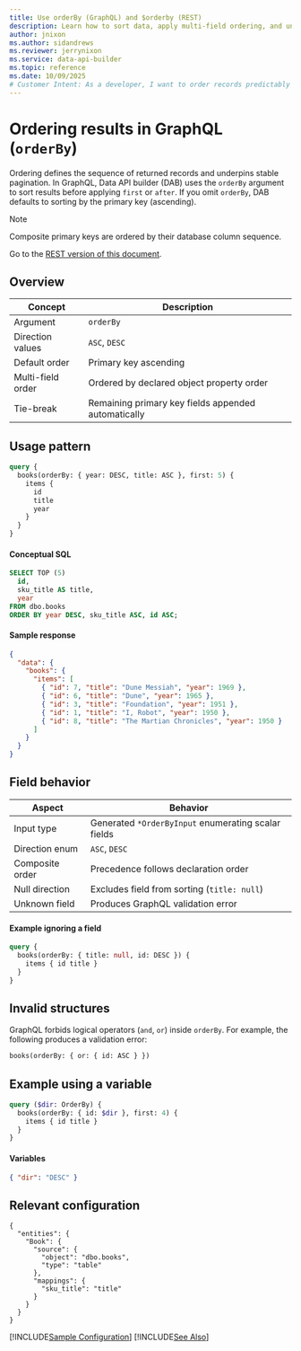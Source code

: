 ```yaml
---
title: Use orderBy (GraphQL) and $orderby (REST)
description: Learn how to sort data, apply multi-field ordering, and understand how Data API builder enforces stable ordering for pagination and consistency.
author: jnixon
ms.author: sidandrews
ms.reviewer: jerrynixon
ms.service: data-api-builder
ms.topic: reference
ms.date: 10/09/2025
# Customer Intent: As a developer, I want to order records predictably and ensure stable pagination.
---
```


# Ordering results in GraphQL (`orderBy`)

Ordering defines the sequence of returned records and underpins stable pagination. In GraphQL, Data API builder (DAB) uses the `orderBy` argument to sort results before applying `first` or `after`. If you omit `orderBy`, DAB defaults to sorting by the primary key (ascending).

> [!NOTE]
> Composite primary keys are ordered by their database column sequence.

Go to the [REST version of this document](./orderby-rest.md).

## Overview

| Concept           | Description                                         |
| ----------------- | --------------------------------------------------- |
| Argument          | `orderBy`                                           |
| Direction values  | `ASC`, `DESC`                                       |
| Default order     | Primary key ascending                               |
| Multi-field order | Ordered by declared object property order           |
| Tie-break         | Remaining primary key fields appended automatically |

## Usage pattern

```graphql
query {
  books(orderBy: { year: DESC, title: ASC }, first: 5) {
    items {
      id
      title
      year
    }
  }
}
```

#### Conceptual SQL

```sql
SELECT TOP (5)
  id,
  sku_title AS title,
  year
FROM dbo.books
ORDER BY year DESC, sku_title ASC, id ASC;
```

#### Sample response

```json
{
  "data": {
    "books": {
      "items": [
        { "id": 7, "title": "Dune Messiah", "year": 1969 },
        { "id": 6, "title": "Dune", "year": 1965 },
        { "id": 3, "title": "Foundation", "year": 1951 },
        { "id": 1, "title": "I, Robot", "year": 1950 },
        { "id": 8, "title": "The Martian Chronicles", "year": 1950 }
      ]
    }
  }
}
```

## Field behavior

| Aspect          | Behavior                                            |
| --------------- | --------------------------------------------------- |
| Input type      | Generated `*OrderByInput` enumerating scalar fields |
| Direction enum  | `ASC`, `DESC`                                       |
| Composite order | Precedence follows declaration order                |
| Null direction  | Excludes field from sorting (`title: null`)         |
| Unknown field   | Produces GraphQL validation error                   |

#### Example ignoring a field

```graphql
query {
  books(orderBy: { title: null, id: DESC }) {
    items { id title }
  }
}
```

## Invalid structures

GraphQL forbids logical operators (`and`, `or`) inside `orderBy`. For example, the following produces a validation error:

```graphql
books(orderBy: { or: { id: ASC } })
```

## Example using a variable

```graphql
query ($dir: OrderBy) {
  books(orderBy: { id: $dir }, first: 4) {
    items { id title }
  }
}
```

#### Variables

```json
{ "dir": "DESC" }
```

## Relevant configuration

```jsonc
{
  "entities": {
    "Book": {
      "source": {
        "object": "dbo.books",
        "type": "table"
      },
      "mappings": {
        "sku_title": "title"
      }
    }
  }
}
```

[!INCLUDE[Sample Configuration](./includes/sample-config.md)]
[!INCLUDE[See Also](./includes/see-also.md)]